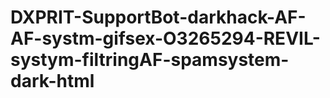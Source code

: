 # DXPRIT-SupportBot-darkhack-AF-AF-systm-gifsex-O3265294-REVIL-systym-filtringAF-spamsystem-dark-html